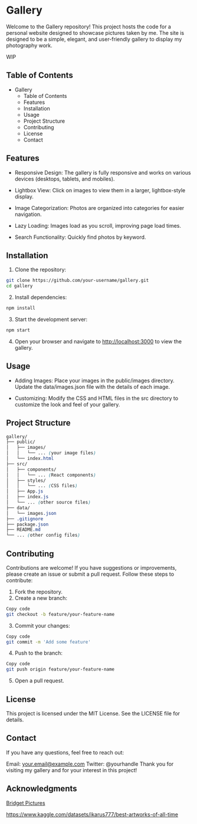 # Gallery

Welcome to the Gallery repository! This project hosts the code for a personal website designed to showcase pictures taken by me. The site is designed to be a simple, elegant, and user-friendly gallery to display my photography work.

WIP

## Table of Contents

- Gallery
  - Table of Contents
  - Features
  - Installation
  - Usage
  - Project Structure
  - Contributing
  - License
  - Contact

## Features

- Responsive Design: The gallery is fully responsive and works on various devices (desktops, tablets, and mobiles).

- Lightbox View: Click on images to view them in a larger, lightbox-style display.
- Image Categorization: Photos are organized into categories for easier navigation.
- Lazy Loading: Images load as you scroll, improving page load times.
- Search Functionality: Quickly find photos by keyword.

## Installation

1. Clone the repository:

```sh
git clone https://github.com/your-username/gallery.git
cd gallery
```

2. Install dependencies:

```sh
npm install
```

3. Start the development server:

```sh
npm start
```

4. Open your browser and navigate to <http://localhost:3000> to view the gallery.

## Usage

- Adding Images: Place your images in the public/images directory. Update the data/images.json file with the details of each image.

- Customizing: Modify the CSS and HTML files in the src directory to customize the look and feel of your gallery.

## Project Structure

```scss
gallery/
├── public/
│   ├── images/
│   │   └── ... (your image files)
│   └── index.html
├── src/
│   ├── components/
│   │   └── ... (React components)
│   ├── styles/
│   │   └── ... (CSS files)
│   ├── App.js
│   ├── index.js
│   └── ... (other source files)
├── data/
│   └── images.json
├── .gitignore
├── package.json
├── README.md
└── ... (other config files)
```

## Contributing

Contributions are welcome! If you have suggestions or improvements, please create an issue or submit a pull request. Follow these steps to contribute:

1. Fork the repository.
2. Create a new branch:

```sh
Copy code
git checkout -b feature/your-feature-name
```

3. Commit your changes:

```sh
Copy code
git commit -m 'Add some feature'
```

4. Push to the branch:

```sh
Copy code
git push origin feature/your-feature-name
```

5. Open a pull request.

## License

This project is licensed under the MIT License. See the LICENSE file for details.

## Contact

If you have any questions, feel free to reach out:

Email: <your.email@example.com>
Twitter: @yourhandle
Thank you for visiting my gallery and for your interest in this project!

## Acknowledgments

[Bridget Pictures](https://bridget.pictures/)

https://www.kaggle.com/datasets/ikarus777/best-artworks-of-all-time